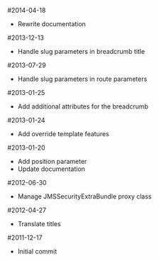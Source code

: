#2014-04-18
 - Rewrite documentation

#2013-12-13
 - Handle slug parameters in breadcrumb title

#2013-07-29
 - Handle slug parameters in route parameters

#2013-01-25
 - Add additional attributes for the breadcrumb

#2013-01-24
 - Add override template features

#2013-01-20
 - Add position parameter
 - Update documentation

#2012-06-30
 - Manage JMSSecurityExtraBundle proxy class

#2012-04-27
 - Translate titles

#2011-12-17
 - Initial commit